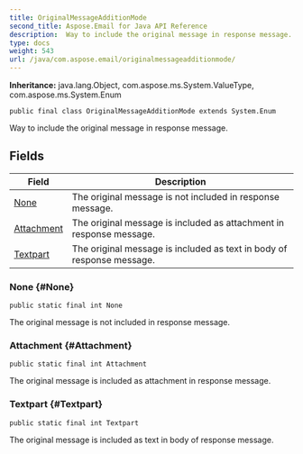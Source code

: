 ```yaml
---
title: OriginalMessageAdditionMode
second_title: Aspose.Email for Java API Reference
description:  Way to include the original message in response message.
type: docs
weight: 543
url: /java/com.aspose.email/originalmessageadditionmode/
---
```

**Inheritance:**
java.lang.Object, com.aspose.ms.System.ValueType, com.aspose.ms.System.Enum
```
public final class OriginalMessageAdditionMode extends System.Enum
```

Way to include the original message in response message.
## Fields

| Field | Description |
| --- | --- |
| [None](#None) | The original message is not included in response message. |
| [Attachment](#Attachment) | The original message is included as attachment in response message. |
| [Textpart](#Textpart) | The original message is included as text in body of response message. |
### None {#None}
```
public static final int None
```


The original message is not included in response message.

### Attachment {#Attachment}
```
public static final int Attachment
```


The original message is included as attachment in response message.

### Textpart {#Textpart}
```
public static final int Textpart
```


The original message is included as text in body of response message.

